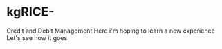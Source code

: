# kgRICE-
Credit and Debit Management
Here i'm hoping to learn a new experience
Let's see how it goes
